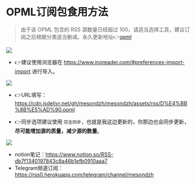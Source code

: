 # OPML订阅包食用方法

> 由于该 OPML 包含的 RSS 源数量已经超过 100，请适当选择工具，建议订阅之后根据分类适当删减。永久更新地址👉[opml](https://cdn.jsdelivr.net/gh/mesondzh/mesondzh/assets/rss/D%E4%BB%8B%E5%AD%90.opml)

![](https://cdn.jsdelivr.net/gh/ds19991999/image@master/picgo/20200919172550.png)

* 👉建议使用浏览器在 https://www.inoreader.com/#preferences-import-import 进行导入。

![](https://gitee.com/ds19991999/img/raw/master/picgo/20200918174916.png)

* 👉URL填写：https://cdn.jsdelivr.net/gh/mesondzh/mesondzh/assets/rss/D%E4%BB%8B%E5%AD%90.opml

* 👉同步选项建议使用 `完全同步`，也就是我这边更新的，你那边也会同步更新，**尽可能增加源的质量，减少源的数量**。

![](https://gitee.com/ds19991999/img/raw/master/picgo/20200918175537.png)

* notion笔记：https://www.notion.so/RSS-db7f1340197843c8a46b1efb0910aaa7
* Telegram频道订阅：https://rss0.herokuapp.com/telegram/channel/mesondzh